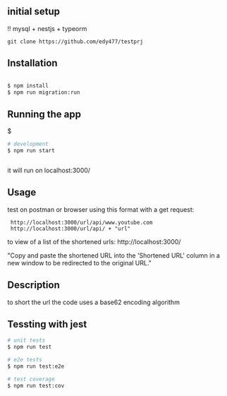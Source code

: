 ## initial setup
!!  mysql + nestjs + typeorm

    git clone https://github.com/edy477/testprj

## Installation
```bash

$ npm install
$ npm run migration:run


```

## Running the app

$ 

```bash
# development
$ npm run start



```
 it will run on localhost:3000/
## Usage
test on postman or browser using this format with a get request:

     http://localhost:3000/url/api/www.youtube.com
     http://localhost:3000/url/api/ + "url"

to  view  of a list of  the shortened urls:  http://localhost:3000/

"Copy and paste the shortened URL into the 'Shortened URL' column in a new window to be redirected to the original URL."



## Description 
to short the url the code uses a  base62 encoding algorithm

## Tessting with jest

```bash
# unit tests
$ npm run test

# e2e tests
$ npm run test:e2e

# test coverage
$ npm run test:cov
```


